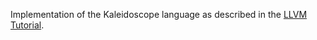 Implementation of the Kaleidoscope language as described in the [LLVM Tutorial](llvm.org/docs/tutorial/index.html).
